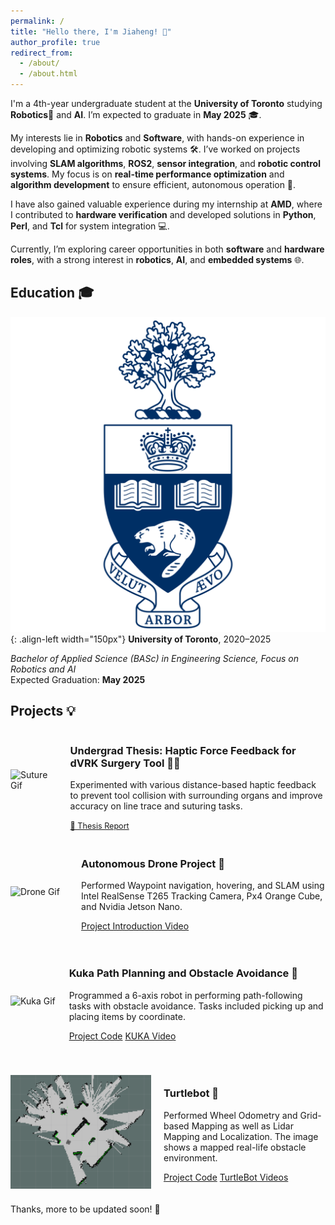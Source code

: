 ```yaml
---
permalink: /
title: "Hello there, I'm Jiaheng! 👋"
author_profile: true
redirect_from: 
  - /about/
  - /about.html
---
```


I'm a 4th-year undergraduate student at the **University of Toronto** studying **Robotics**🤖 and **AI**. I’m expected to graduate in **May 2025** 🎓.

My interests lie in **Robotics** and **Software**, with hands-on experience in developing and optimizing robotic systems 🛠. I’ve worked on projects involving **SLAM algorithms**, **ROS2**, **sensor integration**, and **robotic control systems**. My focus is on **real-time performance optimization** and **algorithm development** to ensure efficient, autonomous operation 🚗.

I have also gained valuable experience during my internship at **AMD**, where I contributed to **hardware verification** and developed solutions in **Python**, **Perl**, and **Tcl** for system integration 💻.

Currently, I’m exploring career opportunities in both **software** and **hardware roles**, with a strong interest in **robotics**, **AI**, and **embedded systems** 🌐.

## Education 🎓

![UofT Logo](/images/uoft.png){: .align-left width="150px"}
**University of Toronto**, 2020–2025  

*Bachelor of Applied Science (BASc) in Engineering Science, Focus on Robotics and AI*  
Expected Graduation: **May 2025**

## Projects 💡

<div style="display: flex; align-items: center; margin-bottom: 20px;">
  <img src="/images/suture.gif" alt="Suture Gif" style="width: 200px; margin-right: 20px;">
  <div>
    <h3>Undergrad Thesis: Haptic Force Feedback for dVRK Surgery Tool 🏥💉</h3>
    <p>Experimented with various distance-based haptic feedback to prevent tool collision with surrounding organs and improve accuracy on line trace and suturing tasks.</p>
    <a href="/files/Thesis_report.pdf" target="_blank" rel="noopener" style="font-size: 0.9em;"
      > 📄 Thesis Report
      </a>
  </div>
</div>

<div style="display: flex; align-items: center; margin-bottom: 20px;">
  <img src="/images/drone.gif" alt="Drone Gif" style="width: 225px; margin-right: 20px;">
  <div>
    <h3>Autonomous Drone Project 🚁</h3>
    <p>Performed Waypoint navigation, hovering, and SLAM using Intel RealSense T265 Tracking Camera, Px4 Orange Cube, and Nvidia Jetson Nano.</p>
    <p><a href="https://www.youtube.com/watch?v=6M8VXyCqgY8&list=PLL1IgvRDWMehXnWMgP0xM_mI04F4To4Td&index=1" target="_blank">Project Introduction Video</a></p>
  </div>
</div>

<div style="display: flex; align-items: center; margin-bottom: 20px;">
  <img src="/images/kuka.gif" alt="Kuka Gif" style="width: 175px; margin-right: 20px;">
  <div>
    <h3>Kuka Path Planning and Obstacle Avoidance 🤖</h3>
    Programmed a 6-axis robot in performing path-following tasks with obstacle avoidance. Tasks included picking up and placing items by coordinate.
    <p><a href="https://github.com/Ja-Liao/KUKA-ARM-MATLAB" target="_blank">Project Code</a>
    <a href="https://youtube.com/shorts/nA2OP6GHD7Y" target="_blank">KUKA Video</a></p>
  </div>
</div>

<br>

<div style="display: flex; align-items: center; margin-bottom: 20px;">
  <img src="/images/mapping.png" alt="Turtle Bot Map" style="width: 225px; margin-right: 20px;">
  <div>
    <h3>Turtlebot 🐢 </h3>
    Performed Wheel Odometry and Grid-based Mapping as well as Lidar Mapping and Localization. The image shows a mapped real-life obstacle environment.
    <p><a href="https://github.com/Ja-Liao/TurtleBot-Project" target="_blank">Project Code</a>
    <a href="https://www.youtube.com/playlist?list=PLW3uXeYJk9XGE8seP7O2g66wnqhM2PZro" target="_blank">TurtleBot Videos</a>
    </p>
    
  </div>
</div>

Thanks, more to be updated soon! 🚀

